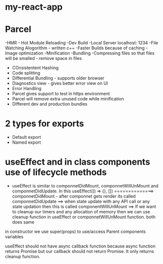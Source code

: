 # my-react-app

# Parcel

-HMR - Hot Module Reloading
-Dev Build
-Local Server localhost: 1234
-File Watching Alogorithm - written c++
-Faster Builds because of caching
-Image optimization
-Minification
-Bundling
-Compressing files so that files will be smalled - remove space in files

- COnsistentent Hashing
- Code splitting
- Differential Bundling - supports older browser
- Diagnostics view - gives better error view on UI
- Error Handling
- Parcel gives support to test in https environment
- Parcel will remove extra unused code while minification
- DIfferent dev and production bundles

# 2 types for exports

- Default export
- Named export

# useEffect and in class components use of lifecycle methods

- useEffect is similar to componnetDidMount, componnetWillUnMount and componnetDidUpdate. In this
  useEffect(() => {}, []) ==============> componnetDidMount - after componnet gets render its called
  componnetDidUpdate ==> when state update with any API call or any state updation then this is called
  componentWIllUnMount ==> If we want to cleanup our timers and any allocation of memory then we can use cleanup function in useEffect or componnetWillUnMount function. both does same

in constructor we use super(props) to use/access Parent components variables

useEffect should not have async callback function because async function returns Promise but our callback should not return Promise. It only returns cleanup function.
